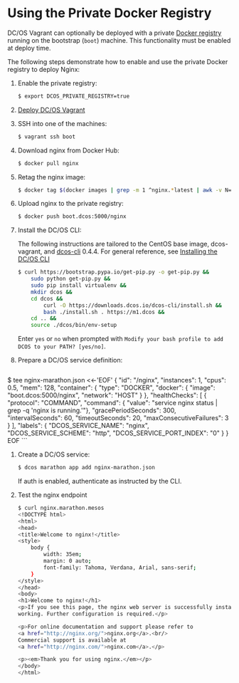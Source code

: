 # Using the Private Docker Registry

DC/OS Vagrant can optionally be deployed with a private [Docker registry](https://docs.docker.com/registry/) running on the bootstrap (`boot`) machine. This functionality must be enabled at deploy time.

The following steps demonstrate how to enable and use the private Docker registry to deploy Nginx:

1. Enable the private registry:

    ```bash
    $ export DCOS_PRIVATE_REGISTRY=true
    ```
1. [Deploy DC/OS Vagrant](/docs/deploy.md)
1. SSH into one of the machines:

    ```bash
    $ vagrant ssh boot
    ```

1. Download nginx from Docker Hub:

    ```bash
    $ docker pull nginx
    ```

1. Retag the nginx image:

    ```bash
    $ docker tag $(docker images | grep -m 1 ^nginx.*latest | awk -v N=3 '{print $N}') boot.dcos:5000/nginx
    ```
1. Upload nginx to the private registry:

    ```bash
    $ docker push boot.dcos:5000/nginx
    ```

1. Install the DC/OS CLI:

    The following instructions are tailored to the CentOS base image, dcos-vagrant, and [dcos-cli](https://github.com/dcos/dcos-cli) 0.4.4. For general reference, see [Installing the DC/OS CLI](https://docs.mesosphere.com/usage/cli/install/)

    ```bash
    $ curl https://bootstrap.pypa.io/get-pip.py -o get-pip.py &&
        sudo python get-pip.py &&
        sudo pip install virtualenv &&
        mkdir dcos &&
        cd dcos &&
            curl -O https://downloads.dcos.io/dcos-cli/install.sh &&
            bash ./install.sh . https://m1.dcos &&
        cd .. &&
        source ./dcos/bin/env-setup
    ```

    Enter `yes` or `no` when prompted with `Modify your bash profile to add DCOS to your PATH? [yes/no]`.

1. Prepare a DC/OS service definition:

    ```bash
$ tee nginx-marathon.json <<-'EOF'
{
  "id": "/nginx",
  "instances": 1,
  "cpus": 0.5,
  "mem": 128,
  "container": {
    "type": "DOCKER",
    "docker": {
      "image": "boot.dcos:5000/nginx",
      "network": "HOST"
    }
  },
  "healthChecks": [
    {
      "protocol": "COMMAND",
      "command": { "value": "service nginx status | grep -q 'nginx is running.'"},
      "gracePeriodSeconds": 300,
      "intervalSeconds": 60,
      "timeoutSeconds": 20,
      "maxConsecutiveFailures": 3
    }
  ],
  "labels": {
    "DCOS_SERVICE_NAME": "nginx",
    "DCOS_SERVICE_SCHEME": "http",
    "DCOS_SERVICE_PORT_INDEX": "0"
  }
}
EOF
    ```
1. Create a DC/OS service:

    ```bash
    $ dcos marathon app add nginx-marathon.json
    ```

    If auth is enabled, authenticate as instructed by the CLI.
1. Test the nginx endpoint

    ```bash
    $ curl nginx.marathon.mesos
    <!DOCTYPE html>
    <html>
    <head>
    <title>Welcome to nginx!</title>
    <style>
        body {
            width: 35em;
            margin: 0 auto;
            font-family: Tahoma, Verdana, Arial, sans-serif;
        }
    </style>
    </head>
    <body>
    <h1>Welcome to nginx!</h1>
    <p>If you see this page, the nginx web server is successfully installed and
    working. Further configuration is required.</p>

    <p>For online documentation and support please refer to
    <a href="http://nginx.org/">nginx.org</a>.<br/>
    Commercial support is available at
    <a href="http://nginx.com/">nginx.com</a>.</p>

    <p><em>Thank you for using nginx.</em></p>
    </body>
    </html>
    ```
